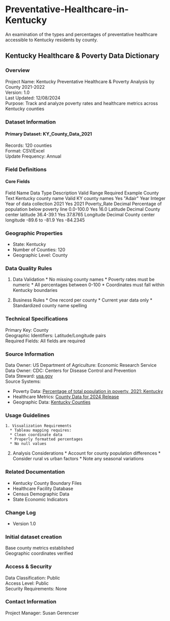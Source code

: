 # Preventative-Healthcare-in-Kentucky
An examination of the types and percentages of preventative healthcare accessible to Kentucky residents by county.

## Kentucky Healthcare & Poverty Data Dictionary
### Overview
Project Name: Kentucky Preventative Healthcare & Poverty Analysis by County 2021-2022  
Version: 1.0  
Last Updated: 12/08/2024  
Purpose: Track and analyze poverty rates and healthcare metrics across Kentucky counties  

### Dataset Information
#### Primary Dataset: KY_County_Data_2021
Records: 120 counties  
Format: CSV/Excel  
Update Frequency: Annual  

### Field Definitions
#### Core Fields
Field Name	Data Type	Description	Valid Range	Required	Example
County	Text	Kentucky county name	Valid KY county names	Yes	"Adair"
Year	Integer	Year of data collection	2021	Yes	2021
Poverty_Rate	Decimal	Percentage of population below poverty line	0.0-100.0	Yes	16.0
Latitude	Decimal	County center latitude	36.4-39.1	Yes	37.8765
Longitude	Decimal	County center longitude	-89.6 to -81.9	Yes	-84.2345

### Geographic Properties
* State: Kentucky
* Number of Counties: 120
* Geographic Level: County

### Data Quality Rules
  1. Data Validation
    * No missing county names
    * Poverty rates must be numeric
    * All percentages between 0-100
    * Coordinates must fall within Kentucky boundaries

  2. Business Rules
    * One record per county
    * Current year data only
    * Standardized county name spelling

### Technical Specifications
Primary Key: County  
Geographic Identifiers: Latitude/Longitude pairs  
Required Fields: All fields are required  

### Source Information
Data Owner: US Department of Agriculture: Economic Research Service  
Data Owner: CDC: Centers for Disease Control and Prevention      
Data Steward: [usa.gov](https://www.usa.gov/)  
Source Systems:  
* Poverty Data: [Percentage of total population in poverty, 2021: Kentucky](https://data.ers.usda.gov/reports.aspx?ID=17826/)
* Healthcare Metrics: [County Data for 2024 Release](https://data.cdc.gov/500-Cities-Places/PLACES-Local-Data-for-Better-Health-County-Data-20/swc5-untb/data/)
* Geographic Data: [Kentucky Counties](https://www.sos.ky.gov/land/resources/Pages/Geographic-Materials.aspx)

### Usage Guidelines
    1. Visualization Requirements
      * Tableau mapping requires:
      * Clean coordinate data
      * Properly formatted percentages
      * No null values  
  2. Analysis Considerations
    * Account for county population differences
    * Consider rural vs urban factors
    * Note any seasonal variations

### Related Documentation
* Kentucky County Boundary Files
* Healthcare Facility Database
* Census Demographic Data
* State Economic Indicators

### Change Log
* Version 1.0

### Initial dataset creation
Base county metrics established  
Geographic coordinates verified  

### Access & Security  
Data Classification: Public  
Access Level: Public  
Security Requirements: None  

### Contact Information
Project Manager: Susan Gerencser  
